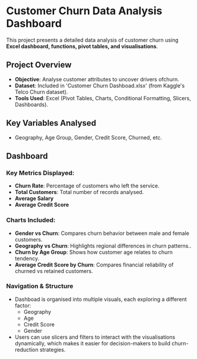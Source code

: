 # Customer Churn Data Analysis Dashboard
This project presents a detailed data analysis of customer churn using **Excel dashboard, functions, pivot tables, and visualisations**.

## Project Overview
- **Objective**: Analyse customer attributes to uncover drivers ofchurn.
- **Dataset**: Included in 'Customer Churn Dashboad.xlsx' (from Kaggle's Telco Churn dataset).
- **Tools Used**: Excel (Pivot Tables, Charts, Conditional Formatting, Slicers, Dashboards).

## Key Variables Analysed

- Geography, Age Group, Gender, Credit Score, Churned, etc.

## Dashboard
### Key Metrics Displayed:
- **Churn Rate**: Percentage of customers who left the service.
- **Total Customers**: Total number of records analysed.
- **Average Salary**
- **Average Credit Score**
### Charts Included:
- **Gender vs Churn**: Compares churn behavior between male and female customers.
- **Geography vs Churn**: Highlights regional differences in churn patterns..
- **Churn by Age Group**: Shows how customer age relates to churn tendency.
- **Average Credit Score by Churn**: Compares financial reliability of churned vs retained customers.
### Navigation & Structure
- Dashboad is organised into multiple visuals, each exploring a different factor:
  - Geography
  - Age
  - Credit Score
  - Gender
- Users can use slicers and filters to interact with the visualisations dynamically, which makes it easier for decision-makers to build churn-reduction strategies.
